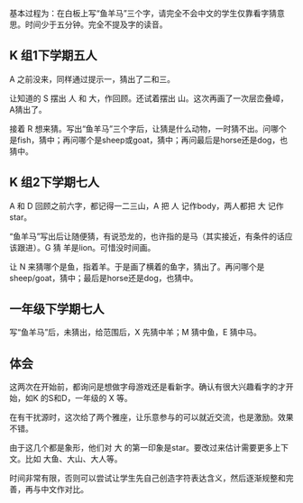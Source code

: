 基本过程为：在白板上写“鱼羊马”三个字，请完全不会中文的学生仅靠看字猜意思。时间少于五分钟。完全不提及字的读音。

## K 组1下学期五人

A 之前没来，同样通过提示一，猜出了二和三。

让知道的 S 摆出 人 和 大，作回顾。还试着摆出 山。这次再画了一次层峦叠嶂，A猜出了。

接着 R 想来猜。写出“鱼羊马”三个字后，让猜是什么动物，一时猜不出。问哪个是fish，猜中；再问哪个是sheep或goat，猜中；再问最后是horse还是dog，也猜中。

## K 组2下学期七人

A 和 D 回顾之前六字，都记得一二三山，A 把 人 记作body，两人都把 大 记作star。

“鱼羊马”写出后让随便猜，有说恐龙的，也许指的是马（其实接近，有条件的话应该跟进）。G 猜 羊是lion。可惜没时间画。

让 N 来猜哪个是鱼，指着羊。于是画了横着的鱼字，猜出了。再问哪个是sheep/goat，猜中；最后是horse还是dog，也猜中。

## 一年级下学期七人

写“鱼羊马”后，未猜出，给范围后，X 先猜中羊；M 猜中鱼，E 猜中马。

## 体会

这两次在开始前，都询问是想做字母游戏还是看新字。确认有很大兴趣看字的才开始，如K 的S和D，一年级的 X 等。

在有干扰源时，这次给了两个雅座，让乐意参与的可以就近交流，也是激励。效果不错。

由于这几个都是象形，他们对 大 的第一印象是star。要改过来估计需要更多上下文。比如 大鱼、大山、大人等。

时间非常有限，否则可以尝试让学生先自己创造字符表达含义，然后逐渐规整和完善，再与中文作对比。